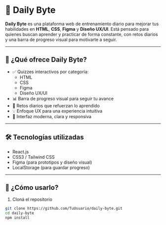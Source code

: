 # 🚀 Daily Byte

**Daily Byte** es una plataforma web de entrenamiento diario para mejorar tus habilidades en **HTML**, **CSS**, **Figma** y **Diseño UX/UI**. Está pensado para quienes buscan aprender y practicar de forma constante, con retos diarios y una barra de progreso visual para motivarte a seguir.

---

## 🎯 ¿Qué ofrece Daily Byte?

- ✅ Quizzes interactivos por categoría:  
  - HTML  
  - CSS  
  - Figma  
  - Diseño UX/UI  
- 📊 Barra de progreso visual para seguir tu avance  
- 🧠 Retos diarios que refuerzan lo aprendido  
- 💡 Enfoque UX para una experiencia intuitiva  
- 🌙 Interfaz moderna, clara y responsiva  

---

## 🛠️ Tecnologías utilizadas

- React.js  
- CSS3 / Tailwind CSS  
- Figma (para prototipos y diseño visual)  
- LocalStorage (para guardar progreso)

---

## 🧪 ¿Cómo usarlo?

1. Cloná el repositorio  
```bash
git clone https://github.com/TuUsuario/daily-byte.git
cd daily-byte
npm install
